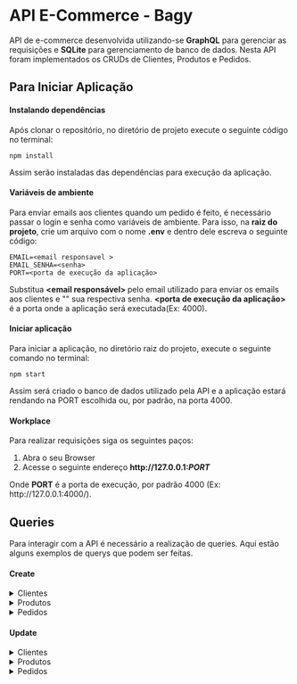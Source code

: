 <h1>API E-Commerce - Bagy</h1>
API de e-commerce desenvolvida utilizando-se <strong>GraphQL</strong> para gerenciar as requisições e <strong>SQLite</strong> para gerenciamento de banco de dados.
Nesta API foram implementados os CRUDs de Clientes, Produtos e Pedidos.

<h2>Para Iniciar Aplicação</h2>

<h4>Instalando dependências</h4>
Após clonar o repositório, no diretório de projeto execute o seguinte código no terminal:

```
npm install
```

Assim serão instaladas das dependências para execução da aplicação.

<h4>Variáveis de ambiente</h4>
Para enviar emails aos clientes quando um pedido é feito, é necessário passar o login e senha como variáveis de ambiente. Para isso, na <strong>raiz do
projeto</strong>, crie um arquivo com o nome <strong>.env</strong> e dentro dele escreva o seguinte código:

```
EMAIL=<email responsavel >
EMAIL_SENHA=<senha>
PORT=<porta de execução da aplicação>
```

Substitua <strong> <email responsável> </strong> pelo email utilizado para enviar os emails aos clientes e "<senha>" sua respectiva senha.
<strong><porta de execução da aplicação></strong> é a porta onde a aplicação será executada(Ex: 4000).

<h4>Iniciar aplicação</h4>
Para iniciar a aplicação, no diretório raiz do projeto, execute o seguinte comando no terminal:

```
npm start
```

Assim será criado o banco de dados utilizado pela API e a aplicação estará rendando na PORT escolhida ou, por padrão, na porta 4000.

<h4>Workplace</h4>
Para realizar requisições siga os seguintes paços:
<ol>
<li>Abra o seu Browser</li>
<li>Acesse o seguinte endereço <strong>http://127.0.0.1:<em>PORT</em></strong></li>
</ol>
Onde <strong>PORT</strong> é a porta de execução, por padrão 4000 (Ex: http://127.0.0.1:4000/).

<h2>Queries</h2>
Para interagir com a API é necessário a realização de queries. Aqui estão alguns exemplos de querys que podem ser feitas.

<h4>Create</h4>
<details><summary>Clientes</summary>

```
mutation {
  createCliente(cliente: {
    nome: "larissa"
    email: "larissapaganini@gamail.com"
    cpf: "15442311723"
    dataNasc: "27/10/2000"
    rua: "expe"
    bairro: "bairro alto"
    cidade: "iconha"
    estado: "es"
    pais: "brasil"
    cep: 29280000
    numero: "n/a"
  }) {
    ... on Cliente {
      	id
        nome
        email
        dataNasc
        cpf
        endereco {
          rua
        }
    }
    ... on objErr {
      err {
        path
        message
      }
    }
  }
}
```

</details>
<details><summary>Produtos</summary>

```
mutation {
  createProduto(produto: {
    nome: "trem"
    imagem: "https://imagens.com/trem"
    descricao: "trem de 5 vagões"
    peso: 60.65
    preco: 20.99
    estoque: 200
  }) {
    ...on Produto {
      id
      nome
      descricao
      imagem
      peso
      preco
      estoque
    }
    ...on objErr {
      err {
        path
        message
      }
    }
  }
}
```

</details>
<details><summary>Pedidos</summary>

```
mutation {
  createPedido(pedido:{
    compradorId: 1
    parcelas: 5
    status: "aprovado"
  }, produtos: {
    produtos: [{quantidade: 1, id: 2}, {quantidade: 5, id: 1}]
  }) {
    ...on PedidoCriado {
      id
      total
      itens {
        quantidade
        nome
        preco
      }
      parcelas
      status
    }
    ...on objErr {
      err {
        path
        message
      }
    }
  }
}
```

</details>

<h4>Update</h4>
<details><summary>Clientes</summary>
  
```
mutation {
  updateCliente(id: 2, dados: {
    nome: "Larissa Paganini"
    email: "larissapaganini@gamail.com"
    cpf: "15442311723"
    dataNasc: "27/10/2000"
    rua: "expe"
    bairro: "bairro alto"
    cidade: "iconha"
    estado: "es"
    pais: "brasil"
    cep: 29280000
    numero: "n/a"
  }) {
    ... on Cliente {
      	id
        nome
        email
        dataNasc
        cpf
        endereco {
          rua
        }
    }
    ... on objErr {
      err {
        path
        message
      }
    }
  }
}
```
  
</details>
<details><summary>Produtos</summary>
  
```
mutation {
  updateProduto(id: 3, dados: {
    nome: "Trem"
    imagem: "https://imagens.com/trem"
    descricao: "trem de 5 vagões"
    peso: 60.65
    preco: 20.99
    estoque: 200
  }) {
    ...on Produto {
      id
      nome
      descricao
      imagem
      peso
      preco
      estoque
    }
    ...on objErr {
      err {
        path
        message
      }
    }
  }
} 
```
  
</details>
<details><summary>Pedidos</summary>
 
```
mutation {
  updatePedido(id: 8, dados:{
    compradorId: 1
    parcelas: 5
    status: "enviado"
  }) {
    ...on Pedido {
      id
      compradorId
      status
    }
    ...on objErr {
      err {
        path
        message
      }
    }
  }
}
```
  
</details>

